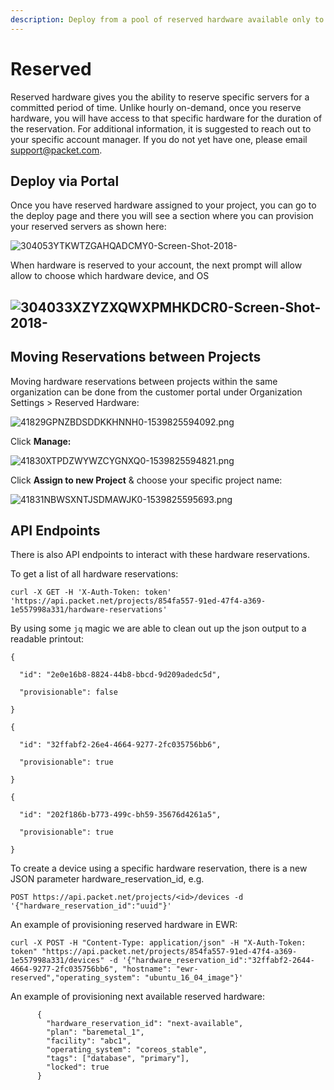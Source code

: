```yaml
---
description: Deploy from a pool of reserved hardware available only to you!
---
```


# Reserved

Reserved hardware gives you the ability to reserve specific servers for a committed period of time. Unlike hourly on-demand, once you reserve hardware, you will have access to that specific hardware for the duration of the reservation. For additional information, it is suggested to reach out to your specific account manager. If you do not yet have one, please email [support@packet.com](mailto:support@packet.com).

## **Deploy via Portal**

Once you have reserved hardware assigned to your project, you can go to the deploy page and there you will see a section where you can provision your reserved servers as shown here: 

![304053YTKWTZGAHQADCMY0-Screen-Shot-2018-](https://deskpro-cloud.s3.amazonaws.com/files/26944/305/304053YTKWTZGAHQADCMY0-Screen-Shot-2018-12-03-at-8.46.07-PM.png)

When hardware is reserved to your account, the next prompt will allow allow  to choose which hardware device, and OS

## ![304033XZYZXQWXPMHKDCR0-Screen-Shot-2018-](https://deskpro-cloud.s3.amazonaws.com/files/26944/305/304033XZYZXQWXPMHKDCR0-Screen-Shot-2018-12-03-at-8.48.57-PM.png)

## **Moving Reservations between Projects**

Moving hardware reservations between projects within the same organization can be done from the customer portal under  Organization Settings &gt; Reserved Hardware: 

![41829GPNZBDSDDKKHNNH0-1539825594092.png](https://deskpro-cloud.s3.amazonaws.com/files/26944/42/41829GPNZBDSDDKKHNNH0-1539825594092.png)

Click **Manage:** 

![41830XTPDZWYWZCYGNXQ0-1539825594821.png](https://deskpro-cloud.s3.amazonaws.com/files/26944/42/41830XTPDZWYWZCYGNXQ0-1539825594821.png)

Click **Assign to new Project** & choose your specific project name: 

![41831NBWSXNTJSDMAWJK0-1539825595693.png](https://deskpro-cloud.s3.amazonaws.com/files/26944/42/41831NBWSXNTJSDMAWJK0-1539825595693.png)

## **API Endpoints**

There is also  API endpoints to interact with these hardware reservations.

To get a list of all hardware reservations:

```text
curl -X GET -H 'X-Auth-Token: token' 'https://api.packet.net/projects/854fa557-91ed-47f4-a369-1e557998a331/hardware-reservations'
```

By using some `jq`  magic we are able to clean out up the json output to a readable printout: 

```text
{

  "id": "2e0e16b8-8824-44b8-bbcd-9d209adedc5d",

  "provisionable": false

}

{

  "id": "32ffabf2-26e4-4664-9277-2fc035756bb6",

  "provisionable": true

}

{

  "id": "202f186b-b773-499c-bh59-35676d4261a5",

  "provisionable": true

}
```

To create a device using a specific hardware reservation, there is a new JSON parameter hardware\_reservation\_id, e.g.

```text
POST https://api.packet.net/projects/<id>/devices -d '{"hardware_reservation_id":"uuid"}'
```

An example of provisioning reserved hardware in EWR: 

```text
curl -X POST -H "Content-Type: application/json" -H "X-Auth-Token: token" "https://api.packet.net/projects/854fa557-91ed-47f4-a369-1e557998a331/devices" -d '{"hardware_reservation_id":"32ffabf2-2644-4664-9277-2fc035756bb6", "hostname": "ewr-reserved","operating_system": "ubuntu_16_04_image"}'
```

An example of provisioning next available reserved hardware: 

```text
      {
        "hardware_reservation_id": "next-available",
        "plan": "baremetal_1",
        "facility": "abc1",
        "operating_system": "coreos_stable",
        "tags": ["database", "primary"],
        "locked": true
      }
```

